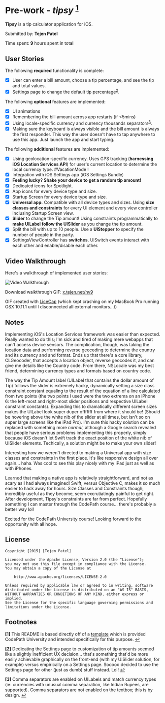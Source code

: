 # Pre-work - *tipsy* <sup name="a1">[1](#f1)</sup>

**Tipsy** is a tip calculator application for iOS.

Submitted by: **Tejen Patel**

Time spent: **9** hours spent in total

## User Stories

The following **required** functionality is complete:

* [X] User can enter a bill amount, choose a tip percentage, and see the tip and total values.
* [X] Settings page to change the default tip percentage<sup name="a2">[2](#f2)</sup>.

The following **optional** features are implemented:
* [X] UI animations
* [X] Remembering the bill amount across app restarts (if <5mins)
* [X] Using locale-specific currency and currency thousands separators<sup name="a3">[3](#f3)</sup>.
* [X] Making sure the keyboard is always visible and the bill amount is always the first responder. This way the user doesn't have to tap anywhere to use this app. Just launch the app and start typing.

The following **additional** features are implemented:

* [X] Using geolocation-specific currency. Uses GPS tracking (**harnessing iOS Location Services API**) for user's current location to determine the local currency type. #VacationMode !
* [X] Integration with iOS Settings app (iOS Settings Bundle)
* [X] **Feeling lucky? Shake your device to get a random tip amount!**
* [X] Dedicated icons for Spotlight.
* [X] App icons for every device type and size.
* [X] Startup Screen for every device type and size.
* [X] **Universal app.** Compatible with all device types and sizes. Using **size classes and constraints** for every UI element and every view controller inclusing Startup Screen view.
* [X] **Slider** to change the Tip amount! Using constraints programmatically to **make UILabel follow the UISlider** as you change the tip amount.
* [X] Split the bill with up to 10 people. Use a **UIStepper** to specify the number of people in the party.
* [X] SettingsViewController has **switches**. UISwitch events interact with each other and enable/disable each other.

## Video Walkthrough 

Here's a walkthrough of implemented user stories:

<img src='https://www.tejen.net/sub/imghosting/f52297f4aab4766eaae3277cf7192284.gif' title='Video Walkthrough' width='' alt='Video Walkthrough' />

Download walkthrough GIF: [x.tejen.net/hv9](http://x.tejen.net/hv9)

GIF created with [LiceCap](http://www.cockos.com/licecap/) (which kept crashing on my MacBook Pro running OSX 10.11.1 until I disconnected all external monitors...t)


## Notes

Implementing iOS's Location Services framework was easier than expected. Really wanted to do this; I'm sick and tired of making mere webapps that can't access device sensors. The complication, though, was taking the location data and performing reverse geocoding to determine the country and its currency and and format. Ends up that there's a core library, CLGeocoder, that accepts a location object, reverse geocodes it, and can give me details like the Country code. From there, NSLocale was my best friend, determining currency types and formats based on country code.

The way the Tip Amount label (UILabel that contains the dollar amount of Tip) follows the slider is extremely hacky, dynamically setting a size class constraint constant equaling to the result of the equation of a line calculated from two points (the two points I used were the two extrema on an iPhone 6: the left-most and right-most slider positions and respective UILabel constraint constants). Expanding this to dramatically different screen sizes makes the UILabel look super duper offfffff from where it should be! (Should be hovering above the white nib of the slider at all times, but isn't so on super large screens like the iPad Pro). I'm sure this hacky solution can be replaced with something more *normal*, although a Google search revealed that people have serious problems implementing this properly, simply because iOS doesn't let Swift track the exact position of the white nib of UISlider elements. Techically, a solution might be to make your own slider!

Interesting how we weren't directed to making a Universal app with size classes and constraints in the first place. It's like responsive design all over again... haha. Was cool to see this play nicely with my iPad just as well as with iPhones.

Learned that making a native app is relatively straightforward, and not as scary as I had always imagined! Swift, versus Objective C, makes it so much easier to hack away for hours. Size Classes and Constraints though, incredibly useful as they become, seem excrutiatingly painful to get right. After development, Tipsy's constraints are far from perfect. Hopefully something I can master through the CodePath course... there's probably a better way lol!

Excited for the CodePath University course! Looking forward to the opportunity with all hope.

## License

    Copyright [2015] [Tejen Patel]

    Licensed under the Apache License, Version 2.0 (the "License");
    you may not use this file except in compliance with the License.
    You may obtain a copy of the License at

        http://www.apache.org/licenses/LICENSE-2.0

    Unless required by applicable law or agreed to in writing, software
    distributed under the License is distributed on an "AS IS" BASIS,
    WITHOUT WARRANTIES OR CONDITIONS OF ANY KIND, either express or implied.
    See the License for the specific language governing permissions and
    limitations under the License.
    

## Footnotes

  <b id="f1">[1]</b> This README is based directly off of a [template](http://courses.codepath.com/snippets/intro_to_ios/readme_templates/prework_readme.md) which is provided CodePath University and intended specifically for this purpose. [↩](#a1)
  
  <b id="f2">[2]</b> Dedicating the Settings page to customization of tip amounts seemed like a slightly inefficient UX decision... that's something that'd be more easily achievable graphically on the front-end (with my UISlider solution, for example) versus empirically on a Settings page. Sooooo decided to use the Settings page for other (just as dumb) stuff instead. Lol! [↩](#a2)
  
  <b id="f3">[3]</b> Comma separators are enabled on UILabels and match currency types (ie. currencies with unusual comma separation, like Indian Rupees, are supported). Comma separators are not enabled on the textbox; this is by design. [↩](#a3)

